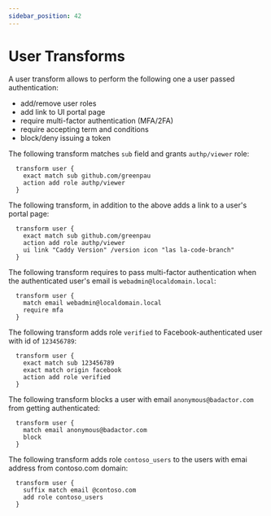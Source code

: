 ```yaml
---
sidebar_position: 42
---
```


# User Transforms

A user transform allows to perform the following one a user passed
authentication:

* add/remove user roles
* add link to UI portal page
* require multi-factor authentication (MFA/2FA)
* require accepting term and conditions
* block/deny issuing a token

The following transform matches `sub` field and grants `authp/viewer` role:

```
  transform user {
    exact match sub github.com/greenpau
    action add role authp/viewer
  }
```

The following transform, in addition to the above adds a link to a user's
portal page:

```
  transform user {
    exact match sub github.com/greenpau
    action add role authp/viewer
    ui link "Caddy Version" /version icon "las la-code-branch"
  }
```

The following transform requires to pass multi-factor authentication when the
authenticated user's email is `webadmin@localdomain.local`:

```
  transform user {
    match email webadmin@localdomain.local
    require mfa
  }
```

The following transform adds role `verified` to Facebook-authenticated user
with id of `123456789`:

```
  transform user {
    exact match sub 123456789
    exact match origin facebook
    action add role verified
  }
```

The following transform blocks a user with email `anonymous@badactor.com`
from getting authenticated:

```
  transform user {
    match email anonymous@badactor.com
    block
  }
```

The following transform adds role `contoso_users` to the users with emai
address from contoso.com domain:

```
  transform user {
    suffix match email @contoso.com
    add role contoso_users
  }
```

